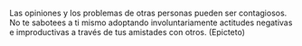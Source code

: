 Las opiniones y los problemas de otras personas pueden ser contagiosos. No te sabotees a ti mismo adoptando involuntariamente actitudes negativas e improductivas a través de tus amistades con otros. (Epicteto)
